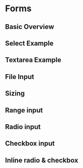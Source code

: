 # Forms

<p class="m-0 text-2xl font-light"></p>

## Basic Overview

<code-preview>
  <template>
    <form class="px-6 py-3 bg-white">
      <div class="flex flex-col flex-wrap gap-2 mb-5">
        <label for="email">Email address</label>
        <input id="email" class="max-w-full px-3 py-2 placeholder-gray-600 align-middle bg-white border border-gray-400 rounded outline-none focus:border-blue-600 focus:shadow-outline" type="email" name="email" placeholder="user@example.com" aria-label="Email">
        <small class="text-sm text-gray-600">We'll never share your email with anyone else.</small>
      </div>
      <div class="flex flex-col flex-wrap gap-2 mb-5">
        <label for="password">Password</label>
        <input id="password" class="max-w-full px-3 py-2 placeholder-gray-600 align-middle bg-white border border-gray-400 rounded outline-none focus:border-blue-600 focus:shadow-outline" type="password" name="password" placeholder="Password" aria-label="Password">
      </div>
      <div class="flex flex-row flex-wrap items-center gap-2 mb-5">
        <input type="checkbox" id="exampleCheck1">
        <label for="exampleCheck1">Check me out</label>
      </div>
      <button
        type="button"
        class="inline-block px-3 py-2 text-base font-normal leading-6 text-center text-white align-middle bg-blue-600 border-transparent border-solid rounded cursor-pointer hover:bg-blue-700 active:bg-blue-700">
        Sign in
      </button>
    </form>
  </template>
</code-preview>

## Select Example

<code-preview>
  <template>
    <form class="px-6 py-3 bg-white">
      <div class="flex flex-col flex-wrap gap-2 mb-5">
        <label for="singleSelect">Single Select</label>
        <select id="singleSelect" class="max-w-full px-3 py-2 placeholder-gray-600 align-middle bg-white border border-gray-400 rounded outline-none focus:border-blue-600 focus:shadow-outline">
          <option>1</option>
          <option>2</option>
          <option>3</option>
          <option>4</option>
          <option>5</option>
        </select>
      </div>
      <div class="flex flex-col flex-wrap gap-2 mb-5">
        <label for="multipleSelect">Single Select</label>
        <select id="multipleSelect" multiple class="max-w-full px-3 py-2 placeholder-gray-600 align-middle bg-white border border-gray-400 rounded outline-none focus:border-blue-600 focus:shadow-outline">
          <option>1</option>
          <option>2</option>
          <option>3</option>
          <option>4</option>
          <option>5</option>
        </select>
      </div>
    </form>
  </template>
</code-preview>

## Textarea Example

<code-preview>
  <template>
    <form class="px-6 py-3 bg-white">
      <div class="flex flex-col flex-wrap gap-2 mb-5">
        <label for="textarea">Textarea</label>
        <textarea id="textarea" class="max-w-full px-3 py-2 placeholder-gray-600 align-middle bg-white border border-gray-400 rounded outline-none focus:border-blue-600 focus:shadow-outline" type="textarea" name="textarea" placeholder="This is some example text" aria-label="textarea" rows="3"></textarea>
      </div>
    </form>
  </template>
</code-preview>

## File Input

<code-preview>
  <template>
    <form class="px-6 py-3 bg-white">
      <div class="flex flex-col flex-wrap gap-2 mb-5">
        <label for="file">File input</label>
        <input id="file" class="max-w-full px-3 py-2 placeholder-gray-600 align-middle bg-white border border-gray-400 rounded outline-none focus:border-blue-600 focus:shadow-outline" type="file" name="file" aria-label="file">
      </div>
    </form>
  </template>
</code-preview>

## Sizing

<code-preview>
  <template>
    <form class="px-6 py-3 bg-white">
      <div class="flex flex-col flex-wrap gap-2 mb-5">
        <label for="emailLarge">Large Input</label>
        <input id="emailLarge" class="max-w-full px-4 py-2 text-xl leading-8 placeholder-gray-600 align-middle bg-white border border-gray-400 rounded outline-none focus:border-blue-600 focus:shadow-outline" type="emailLarge" name="emailLarge" placeholder="user@example.com" aria-label="EmailLarge">
      </div>
      <div class="flex flex-col flex-wrap gap-2 mb-5">
        <label for="emailNormal">Normal Input</label>
        <input id="emailNormal" class="max-w-full px-3 py-2 placeholder-gray-600 align-middle bg-white border border-gray-400 rounded outline-none focus:border-blue-600 focus:shadow-outline" type="emailNormal" name="emailNormal" placeholder="user@example.com" aria-label="EmailNormal">
      </div>
      <div class="flex flex-col flex-wrap gap-2 mb-5">
        <label for="emailsmall">Small Input</label>
        <input id="emailsmall" class="max-w-full px-2 py-1 text-sm placeholder-gray-600 align-middle bg-white border border-gray-400 rounded outline-none focus:border-blue-600 focus:shadow-outline leadeing-6" type="emailsmall" name="emailsmall" placeholder="user@example.com" aria-label="Emailsmall">
      </div>
    </form>
  </template>
</code-preview>

## Range input

<code-preview>
  <template>
    <form class="px-6 py-3 bg-white">
      <div class="flex flex-col flex-wrap gap-2 mb-5">
        <label for="range">Range</label>
        <input id="range" class="py-2" type="range" name="range" aria-label="range">
      </div>
    </form>
  </template>
</code-preview>

## Radio input

<code-preview>
  <template>
    <form class="px-6 py-3 bg-white">
      <div class="flex flex-row flex-wrap items-center gap-2 mb-5">
        <input type="radio" id="exampleradio1" name="exampleRadios">
        <label for="exampleradio1">Yes</label>
      </div>
      <div class="flex flex-row flex-wrap items-center gap-2 mb-5">
        <input type="radio" id="exampleradio2" name="exampleRadios">
        <label for="exampleradio2">No</label>
      </div>
      <div class="flex flex-row flex-wrap items-center gap-2 mb-5 text-gray-700">
        <input type="radio" id="exampleradio3" name="exampleRadios" disabled>
        <label for="exampleradio3">May be</label>
      </div>
    </form>
  </template>
</code-preview>

## Checkbox input

<code-preview>
  <template>
    <form class="px-6 py-3 bg-white">
      <div class="flex flex-row flex-wrap items-center gap-2 mb-5">
        <input type="checkbox" id="checkbox1">
        <label for="checkbox1">Vue</label>
      </div>
      <div class="flex flex-row flex-wrap items-center gap-2 mb-5">
        <input type="checkbox" id="checkbox2">
        <label for="checkbox2">React</label>
      </div>
      <div class="flex flex-row flex-wrap items-center gap-2 mb-5 text-gray-700">
        <input type="checkbox" id="checkbox3" disabled>
        <label for="checkbox3">Angular</label>
      </div>
    </form>
  </template>
</code-preview>

## Inline radio & checkbox

<code-preview>
  <template>
    <form class="px-6 py-3 bg-white">
      <div class="flex gap-4">
        <div class="flex flex-row flex-wrap items-center gap-2 mb-5">
          <input type="checkbox" id="inlineCheckbox1" />
          <label for="inlineCheckbox1">Yes</label>
        </div>
        <div class="flex flex-row flex-wrap items-center gap-2 mb-5">
          <input type="checkbox" id="inlineCheckbox2" />
          <label for="inlineCheckbox2">No</label>
        </div>
        <div class="flex flex-row flex-wrap items-center gap-2 mb-5 text-gray-700">
          <input type="checkbox" id="inlineCheckbox3" disabled="disabled" />
          <label for="inlineCheckbox3">May be</label>
        </div>
      </div>
      <div class="flex gap-4">
        <div class="flex flex-row flex-wrap items-center gap-2 mb-5">
          <input type="radio" id="inlineRadio1" name="exampleRadios">
          <label for="inlineRadio1">Yes</label>
        </div>
        <div class="flex flex-row flex-wrap items-center gap-2 mb-5">
          <input type="radio" id="inlineRadio2" name="exampleRadios">
          <label for="inlineRadio2">No</label>
        </div>
        <div class="flex flex-row flex-wrap items-center gap-2 mb-5 text-gray-700">
          <input type="radio" id="inlineRadio3" name="exampleRadios" disabled>
          <label for="inlineRadio3">May be</label>
        </div>
      </div>
    </form>
  </template>
</code-preview>
